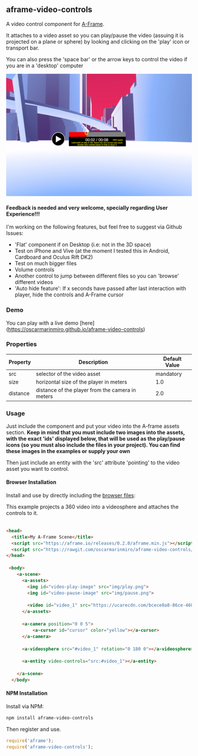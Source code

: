 ## aframe-video-controls

A video control component for [A-Frame](https://aframe.io).

It attaches to a video asset so you can play/pause the video (assuing it is projected on a plane or sphere) by looking and clicking on the 'play' icon or transport bar.

You can also press the 'space bar' or the arrow keys to control the video if you are in a 'desktop' computer

!["The component in action"](/img/video-component.png?raw=true "The component in action")

#### Feedback is needed and very welcome, specially regarding User Experience!!!

I'm working on the following features, but feel free to suggest via Github Issues:

- 'Flat' component if on Desktop (i.e: not in the 3D space)
- Test on iPhone and Vive (at the moment I tested this in Android, Cardboard and Oculus Rift DK2)
- Test on much bigger files
- Volume controls
- Another control to jump between different files so you can 'browse' different videos
- 'Auto hide feature': If x seconds have passed after last interaction with player, hide the controls and A-Frame cursor

### Demo

You can play with a live demo [here] (https://oscarmarinmiro.github.io/aframe-video-controls)


### Properties

| Property | Description | Default Value |
| -------- | ----------- | ------------- |
| src         | selector of the video asset              | mandatory               |
| size         | horizontal size of the player in meters              | 1.0              |
| distance        | distance of the player from the camera in meters              | 2.0             |

### Usage

Just include the component and put your video into the A-frame assets section. **Keep in mind that you must include two images into the assets,
with the exact 'ids' displayed below, that will be used as the play/pause icons (so you must also include the files in your project). You can find these images in the examples or supply your own**

Then just include an entity with the 'src' attribute 'pointing' to the video asset you want to control.

#### Browser Installation

Install and use by directly including the [browser files](dist):

This example projects a 360 video into a videosphere and attaches the controls to it.

```html

<head>
  <title>My A-Frame Scene</title>
  <script src="https://aframe.io/releases/0.2.0/aframe.min.js"></script>
  <script src="https://rawgit.com/oscarmarinmiro/aframe-video-controls/master/dist/aframe-video-controls.min.js"></script>
</head>

 <body>
    <a-scene>
      <a-assets>
        <img id="video-play-image" src="img/play.png">
        <img id="video-pause-image" src="img/pause.png">

        <video id="video_1" src="https://ucarecdn.com/bcece0a8-86ce-460e-856b-40dac4875f15/"></video>
      </a-assets>

      <a-camera position="0 0 5">
          <a-cursor id="cursor" color="yellow"></a-cursor>
      </a-camera>

      <a-videosphere src="#video_1" rotation="0 180 0"></a-videosphere>

      <a-entity video-controls="src:#video_1"></a-entity>

    </a-scene>
  </body>

```

#### NPM Installation

Install via NPM:

```bash
npm install aframe-video-controls
```

Then register and use.

```js
require('aframe');
require('aframe-video-controls');
```
